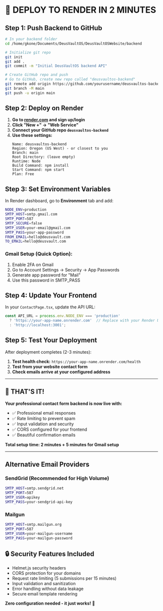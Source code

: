 # 🚀 DEPLOY TO RENDER IN 2 MINUTES

## Step 1: Push Backend to GitHub

```bash
# In your backend folder
cd /home/gkone/Documents/DeusVaultOS/DeusVaultOSWebsite/backend

# Initialize git repo
git init
git add .
git commit -m "Initial DeusVaultOS backend API"

# Create GitHub repo and push
# Go to GitHub, create new repo called "deusvaultos-backend"
git remote add origin https://github.com/yourusername/deusvaultos-backend.git
git branch -M main
git push -u origin main
```

## Step 2: Deploy on Render

1. **Go to [render.com](https://render.com) and sign up/login**
2. **Click "New +" → "Web Service"**
3. **Connect your GitHub repo `deusvaultos-backend`**
4. **Use these settings:**
   ```
   Name: deusvaultos-backend
   Region: Oregon (US West) - or closest to you
   Branch: main
   Root Directory: (leave empty)
   Runtime: Node
   Build Command: npm install
   Start Command: npm start
   Plan: Free
   ```

## Step 3: Set Environment Variables

In Render dashboard, go to **Environment** tab and add:

```bash
NODE_ENV=production
SMTP_HOST=smtp.gmail.com
SMTP_PORT=587
SMTP_SECURE=false
SMTP_USER=your-email@gmail.com
SMTP_PASS=your-app-password
FROM_EMAIL=hello@deusvault.com
TO_EMAIL=hello@deusvault.com
```

### Gmail Setup (Quick Option):
1. Enable 2FA on Gmail
2. Go to Account Settings → Security → App Passwords
3. Generate app password for "Mail"
4. Use this password in SMTP_PASS

## Step 4: Update Your Frontend

In your `ContactPage.tsx`, update the API URL:

```javascript
const API_URL = process.env.NODE_ENV === 'production' 
  ? 'https://your-app-name.onrender.com'  // Replace with your Render URL
  : 'http://localhost:3001';
```

## Step 5: Test Your Deployment

After deployment completes (2-3 minutes):

1. **Test health check:** `https://your-app-name.onrender.com/health`
2. **Test from your website contact form**
3. **Check emails arrive at your configured address**

---

## 🎯 THAT'S IT! 

**Your professional contact form backend is now live with:**
- ✅ Professional email responses
- ✅ Rate limiting to prevent spam  
- ✅ Input validation and security
- ✅ CORS configured for your frontend
- ✅ Beautiful confirmation emails

**Total setup time: 2 minutes + 5 minutes for Gmail setup**

---

## Alternative Email Providers

### SendGrid (Recommended for High Volume)
```bash
SMTP_HOST=smtp.sendgrid.net
SMTP_PORT=587  
SMTP_USER=apikey
SMTP_PASS=your-sendgrid-api-key
```

### Mailgun
```bash
SMTP_HOST=smtp.mailgun.org
SMTP_PORT=587
SMTP_USER=your-mailgun-username
SMTP_PASS=your-mailgun-password
```

## 🔒 Security Features Included

- Helmet.js security headers
- CORS protection for your domains
- Request rate limiting (5 submissions per 15 minutes)
- Input validation and sanitization
- Error handling without data leakage
- Secure email template rendering

**Zero configuration needed - it just works!** 🚀
